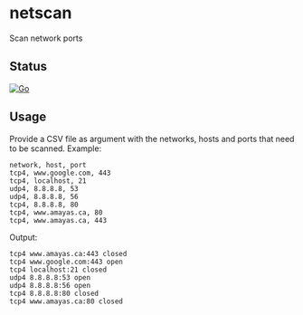 # netscan

Scan network ports

## Status

[![Go](https://github.com/ASA11599/netscan/actions/workflows/go.yml/badge.svg)](https://github.com/ASA11599/netscan/actions/workflows/go.yml)

## Usage

Provide a CSV file as argument with the networks, hosts and ports that need to be scanned.
Example:
```
network, host, port
tcp4, www.google.com, 443
tcp4, localhost, 21
udp4, 8.8.8.8, 53
udp4, 8.8.8.8, 56
tcp4, 8.8.8.8, 80
tcp4, www.amayas.ca, 80
tcp4, www.amayas.ca, 443
```
Output:
```
tcp4 www.amayas.ca:443 closed
tcp4 www.google.com:443 open
tcp4 localhost:21 closed
udp4 8.8.8.8:53 open
udp4 8.8.8.8:56 open
tcp4 8.8.8.8:80 closed
tcp4 www.amayas.ca:80 closed
```
